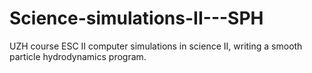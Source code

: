 # Science-simulations-II---SPH
UZH course ESC II computer simulations in science II, writing a smooth particle hydrodynamics program. 
